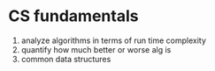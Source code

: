 # CS fundamentals
1. analyze algorithms in terms of run time complexity
2. quantify how much better or worse alg is
3. common data structures
